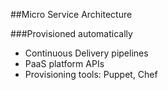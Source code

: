 ##Micro Service Architecture

###Provisioned automatically

* Continuous Delivery pipelines
* PaaS platform APIs
* Provisioning tools: Puppet, Chef
